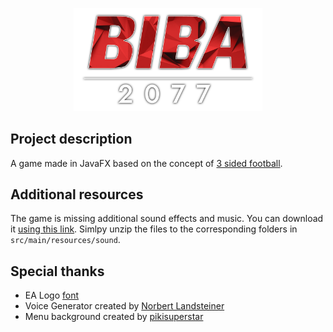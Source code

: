<p style="text-align:center;">
    <img src="src/main/resources/logo/biba_white_shadow_transparent.png" style="align:center;" alt="BIBA 2077 logo" width="60%">
</p>

## Project description

A game made in JavaFX based on the concept of <a href="https://en.wikipedia.org/wiki/Three_sided_football">3 sided football</a>.

## Additional resources

The game is missing additional sound effects and music. You can download it <a href="https://bayfiles.com/j87bJ0lbye/sound_rar">using this link</a>. Simlpy unzip the files to the corresponding folders in `src/main/resources/sound`.

## Special thanks

- EA Logo <a href="https://befonts.com/ea-logo-font.html">font</a>
- Voice Generator created by <a href="https://www.masswerk.at/mespeak/">Norbert Landsteiner</a>
- Menu background created by <a href="https://freepik.com/pikisuperstar">pikisuperstar</a>